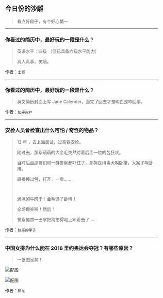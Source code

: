 ## 今日份的沙雕

> 看点好段子，有个好心情～


 
---

### 你看过的简历中，最好玩的一段是什么？

> 英语水平：四级 （但已具备六级水平能力）
> 
> 真人真事，笑喷。


作者：`土哥`

---

### 你看过的简历中，最好玩的一段是什么？

> 英文简历封面上写 Jane Calender，面完了回去才想明白是咋回事。


作者：`知乎用户`

---

### 安检人员曾检查出什么可怕 / 奇怪的物品？

> 12 年 ，去上海面试，过高铁安检。
> 
> 刚过去，那条萌萌的大金毛突然对着后面一位的包狂吠。
> 
> 当时后面那哥们和一群警察都吓住了，那狗是缉毒犬啊卧槽，大案子啊卧槽。
> 
> 直接拽过包，打开，一看……
> 
>  
> 
> 满满的牛肉干！金毛馋了卧槽！
> 
> 全场爆笑啊！然后！
> 
> 警察蜀黍一巴掌把狗拍得地上趴着去了……


作者：`快乐的李子`

---

### 中国女排为什么能在 2016 里约奥运会夺冠？有哪些原因？

> 一张图足矣！



![配图](http://pic1.zhimg.com/70/09071066668026aaf5f5fb847d76e7e4_b.jpg)



![配图](http://pic1.zhimg.com/70/4f7902afac065be20c315001221eec90_b.jpg)


作者：`郭东`